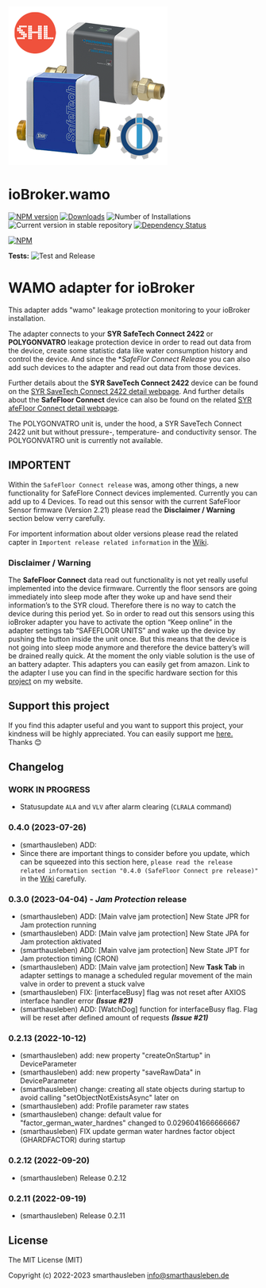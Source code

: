 ![Logo](admin/wamo.png)
# ioBroker.wamo

[![NPM version](https://img.shields.io/npm/v/iobroker.wamo.svg)](https://www.npmjs.com/package/iobroker.wamo)
[![Downloads](https://img.shields.io/npm/dm/iobroker.wamo.svg)](https://www.npmjs.com/package/iobroker.wamo)
![Number of Installations](https://iobroker.live/badges/wamo-installed.svg)
![Current version in stable repository](https://iobroker.live/badges/wamo-stable.svg)
[![Dependency Status](https://img.shields.io/david/smarthausleben/iobroker.wamo.svg)](https://david-dm.org/smarthausleben/iobroker.wamo)

[![NPM](https://nodei.co/npm/iobroker.wamo.png?downloads=true)](https://nodei.co/npm/iobroker.wamo/)

**Tests:** ![Test and Release](https://github.com/smarthausleben/ioBroker.wamo/workflows/Test%20and%20Release/badge.svg)

# WAMO adapter for ioBroker

This adapter adds "wamo" leakage protection monitoring to your ioBroker installation.

The adapter connects to your **SYR SafeTech Connect 2422** or **POLYGONVATRO** leakage protection device in order to read out data from the device, create some statistic data like water consumption history and control the device.
And since the **SafeFlor Connect Release* you can also add such devices to the adapter and read out data from those devices.

Further details about the **SYR SaveTech Connect 2422** device can be found on the [SYR SaveTech Connect 2422 detail webpage](https://www.syr.de/de/Produkte/CB9D9A72-BC51-40CE-840E-73401981A519/SafeTech-Connect). And further details about the **SafeFloor Connect** device can also be found on the related [SYR afeFloor Connect detail webpage](https://www.syr.de/de/Produkte/699373BB-C8BE-4992-9CFA-2CB15A5A6166/SafeFloor-Connect#FocusContent).

The POLYGONVATRO unit is, under the hood, a SYR SaveTech Connect 2422 unit but without pressure-, temperature- and conductivity sensor. The POLYGONVATRO unit is currently not available. 

## IMPORTENT

Within the `SafeFloor Connect release` was, among other things, a new functionality for SafeFlore Connect devices implemented. Currently you can add up to 4 Devices.
To read out this sensor with the current SafeFloor Sensor firmware (Version 2.21) please read the **Disclaimer / Warning** section below verry carefully.

For importent information about older versions please read the related capter in `Importent release related information` in the [Wiki](https://github.com/smarthausleben/ioBroker.wamo/wiki/Importent-release-related-information).  

### Disclaimer / Warning
The **SafeFloor Connect** data read out functionality is not yet really useful implemented into the device firmware. Currently the floor sensors are going immediately into sleep mode after they woke up and have send their information’s to the SYR cloud. Therefore there is no way to catch the device during this period yet. So in order to read out this sensors using this ioBroker adapter you have to activate the option “Keep online” in the adapter settings tab “SAFEFLOOR UNITS” and wake up the device by pushing the button inside the unit once. But this means that the device is not going into sleep mode anymore and therefore the device battery’s will be drained really quick. At the moment the only viable solution is the use of an battery adapter. This adapters you can easily get from amazon. Link to the adapter I use you can find in the specific hardware section for this [project](https://smarthausleben.de/wasserwaechter/) on my website.

## Support this project
If you find this adapter useful and you want to support this project, your kindness will be highly appreciated. You can easily support me [here.](https://www.paypal.com/paypalme/smarthausleben) Thanks 😊   

## Changelog
<!--
    Placeholder for the next version (at the beginning of the line):
    ### **WORK IN PROGRESS**

* ======================================================================== (max broad of READMR.md page )
-->
 ### **WORK IN PROGRESS**
 * Statusupdate `ALA` and `VLV` after alarm clearing (`CLRALA` command)

### 0.4.0 (2023-07-26)
* (smarthausleben) ADD:
* Since there are important things to consider before you update, which can be squeezed into this section here, `please read the release related information section "0.4.0 (SafeFloor Connect pre release)"` in the [Wiki](https://github.com/smarthausleben/ioBroker.wamo/wiki/Importent-release-related-information) carefully.

### 0.3.0 (2023-04-04) - ***Jam Protection*** release
* (smarthausleben) ADD: [Main valve jam protection] New State JPR for Jam protection running 
* (smarthausleben) ADD: [Main valve jam protection] New State JPA for Jam protection aktivated
* (smarthausleben) ADD: [Main valve jam protection] New State JPT for Jam protection timing (CRON)
* (smarthausleben) ADD: [Main valve jam protection] New **Task Tab** in adapter settings to manage a scheduled regular movement of the main valve in order to prevent a stuck valve
* (smarthausleben) FIX: [interfaceBusy] flag was not reset after AXIOS interface handler error **_(Issue #21)_**
* (smarthausleben) ADD: [WatchDog] function for interfaceBusy flag. Flag will be reset after defined amount of requests **_(Issue #21)_**

### 0.2.13 (2022-10-12)
* (smarthausleben) add: new property "createOnStartup" in DeviceParameter
* (smarthausleben) add: new property "saveRawData" in DeviceParameter
* (smarthausleben) change: creating all state objects during startup to avoid calling "setObjectNotExistsAsync" later on
* (smarthausleben) add: Profile parameter raw states
* (smarthausleben) change: default value for "factor_german_water_hardnes" changed to 0.0296041666666667
* (smarthausleben) FIX update german water hardnes factor object (GHARDFACTOR) during startup 

### 0.2.12 (2022-09-20)
* (smarthausleben) Release 0.2.12

### 0.2.11 (2022-09-19)
* (smarthausleben) Release 0.2.11

## License
The MIT License (MIT)

Copyright (c) 2022-2023 smarthausleben <info@smarthausleben.de>
